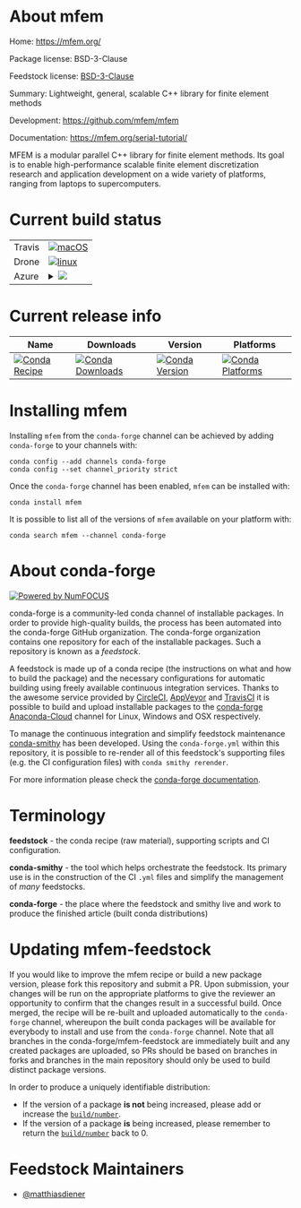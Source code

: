 About mfem
==========

Home: https://mfem.org/

Package license: BSD-3-Clause

Feedstock license: [BSD-3-Clause](https://github.com/conda-forge/mfem-feedstock/blob/master/LICENSE.txt)

Summary: Lightweight, general, scalable C++ library for finite element methods

Development: https://github.com/mfem/mfem

Documentation: https://mfem.org/serial-tutorial/

MFEM is a modular parallel C++ library for finite element methods. Its goal is
to enable high-performance scalable finite element discretization research and
application development on a wide variety of platforms, ranging from laptops to
supercomputers.


Current build status
====================


<table><tr>
    <td>Travis</td>
    <td>
      <a href="https://travis-ci.com/conda-forge/mfem-feedstock">
        <img alt="macOS" src="https://img.shields.io/travis/com/conda-forge/mfem-feedstock/master.svg?label=macOS">
      </a>
    </td>
  </tr><tr>
    <td>Drone</td>
    <td>
      <a href="https://cloud.drone.io/conda-forge/mfem-feedstock">
        <img alt="linux" src="https://img.shields.io/drone/build/conda-forge/mfem-feedstock/master.svg?label=Linux">
      </a>
    </td>
  </tr>
    
  <tr>
    <td>Azure</td>
    <td>
      <details>
        <summary>
          <a href="https://dev.azure.com/conda-forge/feedstock-builds/_build/latest?definitionId=12852&branchName=master">
            <img src="https://dev.azure.com/conda-forge/feedstock-builds/_apis/build/status/mfem-feedstock?branchName=master">
          </a>
        </summary>
        <table>
          <thead><tr><th>Variant</th><th>Status</th></tr></thead>
          <tbody><tr>
              <td>linux_64_mpimpich</td>
              <td>
                <a href="https://dev.azure.com/conda-forge/feedstock-builds/_build/latest?definitionId=12852&branchName=master">
                  <img src="https://dev.azure.com/conda-forge/feedstock-builds/_apis/build/status/mfem-feedstock?branchName=master&jobName=linux&configuration=linux_64_mpimpich" alt="variant">
                </a>
              </td>
            </tr><tr>
              <td>linux_64_mpiopenmpi</td>
              <td>
                <a href="https://dev.azure.com/conda-forge/feedstock-builds/_build/latest?definitionId=12852&branchName=master">
                  <img src="https://dev.azure.com/conda-forge/feedstock-builds/_apis/build/status/mfem-feedstock?branchName=master&jobName=linux&configuration=linux_64_mpiopenmpi" alt="variant">
                </a>
              </td>
            </tr><tr>
              <td>linux_aarch64_mpimpich</td>
              <td>
                <a href="https://dev.azure.com/conda-forge/feedstock-builds/_build/latest?definitionId=12852&branchName=master">
                  <img src="https://dev.azure.com/conda-forge/feedstock-builds/_apis/build/status/mfem-feedstock?branchName=master&jobName=linux&configuration=linux_aarch64_mpimpich" alt="variant">
                </a>
              </td>
            </tr><tr>
              <td>linux_aarch64_mpiopenmpi</td>
              <td>
                <a href="https://dev.azure.com/conda-forge/feedstock-builds/_build/latest?definitionId=12852&branchName=master">
                  <img src="https://dev.azure.com/conda-forge/feedstock-builds/_apis/build/status/mfem-feedstock?branchName=master&jobName=linux&configuration=linux_aarch64_mpiopenmpi" alt="variant">
                </a>
              </td>
            </tr><tr>
              <td>linux_ppc64le_mpimpich</td>
              <td>
                <a href="https://dev.azure.com/conda-forge/feedstock-builds/_build/latest?definitionId=12852&branchName=master">
                  <img src="https://dev.azure.com/conda-forge/feedstock-builds/_apis/build/status/mfem-feedstock?branchName=master&jobName=linux&configuration=linux_ppc64le_mpimpich" alt="variant">
                </a>
              </td>
            </tr><tr>
              <td>linux_ppc64le_mpiopenmpi</td>
              <td>
                <a href="https://dev.azure.com/conda-forge/feedstock-builds/_build/latest?definitionId=12852&branchName=master">
                  <img src="https://dev.azure.com/conda-forge/feedstock-builds/_apis/build/status/mfem-feedstock?branchName=master&jobName=linux&configuration=linux_ppc64le_mpiopenmpi" alt="variant">
                </a>
              </td>
            </tr><tr>
              <td>osx_64_mpimpich</td>
              <td>
                <a href="https://dev.azure.com/conda-forge/feedstock-builds/_build/latest?definitionId=12852&branchName=master">
                  <img src="https://dev.azure.com/conda-forge/feedstock-builds/_apis/build/status/mfem-feedstock?branchName=master&jobName=osx&configuration=osx_64_mpimpich" alt="variant">
                </a>
              </td>
            </tr><tr>
              <td>osx_64_mpiopenmpi</td>
              <td>
                <a href="https://dev.azure.com/conda-forge/feedstock-builds/_build/latest?definitionId=12852&branchName=master">
                  <img src="https://dev.azure.com/conda-forge/feedstock-builds/_apis/build/status/mfem-feedstock?branchName=master&jobName=osx&configuration=osx_64_mpiopenmpi" alt="variant">
                </a>
              </td>
            </tr><tr>
              <td>osx_arm64_mpimpich</td>
              <td>
                <a href="https://dev.azure.com/conda-forge/feedstock-builds/_build/latest?definitionId=12852&branchName=master">
                  <img src="https://dev.azure.com/conda-forge/feedstock-builds/_apis/build/status/mfem-feedstock?branchName=master&jobName=osx&configuration=osx_arm64_mpimpich" alt="variant">
                </a>
              </td>
            </tr><tr>
              <td>osx_arm64_mpiopenmpi</td>
              <td>
                <a href="https://dev.azure.com/conda-forge/feedstock-builds/_build/latest?definitionId=12852&branchName=master">
                  <img src="https://dev.azure.com/conda-forge/feedstock-builds/_apis/build/status/mfem-feedstock?branchName=master&jobName=osx&configuration=osx_arm64_mpiopenmpi" alt="variant">
                </a>
              </td>
            </tr>
          </tbody>
        </table>
      </details>
    </td>
  </tr>
</table>

Current release info
====================

| Name | Downloads | Version | Platforms |
| --- | --- | --- | --- |
| [![Conda Recipe](https://img.shields.io/badge/recipe-mfem-green.svg)](https://anaconda.org/conda-forge/mfem) | [![Conda Downloads](https://img.shields.io/conda/dn/conda-forge/mfem.svg)](https://anaconda.org/conda-forge/mfem) | [![Conda Version](https://img.shields.io/conda/vn/conda-forge/mfem.svg)](https://anaconda.org/conda-forge/mfem) | [![Conda Platforms](https://img.shields.io/conda/pn/conda-forge/mfem.svg)](https://anaconda.org/conda-forge/mfem) |

Installing mfem
===============

Installing `mfem` from the `conda-forge` channel can be achieved by adding `conda-forge` to your channels with:

```
conda config --add channels conda-forge
conda config --set channel_priority strict
```

Once the `conda-forge` channel has been enabled, `mfem` can be installed with:

```
conda install mfem
```

It is possible to list all of the versions of `mfem` available on your platform with:

```
conda search mfem --channel conda-forge
```


About conda-forge
=================

[![Powered by NumFOCUS](https://img.shields.io/badge/powered%20by-NumFOCUS-orange.svg?style=flat&colorA=E1523D&colorB=007D8A)](http://numfocus.org)

conda-forge is a community-led conda channel of installable packages.
In order to provide high-quality builds, the process has been automated into the
conda-forge GitHub organization. The conda-forge organization contains one repository
for each of the installable packages. Such a repository is known as a *feedstock*.

A feedstock is made up of a conda recipe (the instructions on what and how to build
the package) and the necessary configurations for automatic building using freely
available continuous integration services. Thanks to the awesome service provided by
[CircleCI](https://circleci.com/), [AppVeyor](https://www.appveyor.com/)
and [TravisCI](https://travis-ci.com/) it is possible to build and upload installable
packages to the [conda-forge](https://anaconda.org/conda-forge)
[Anaconda-Cloud](https://anaconda.org/) channel for Linux, Windows and OSX respectively.

To manage the continuous integration and simplify feedstock maintenance
[conda-smithy](https://github.com/conda-forge/conda-smithy) has been developed.
Using the ``conda-forge.yml`` within this repository, it is possible to re-render all of
this feedstock's supporting files (e.g. the CI configuration files) with ``conda smithy rerender``.

For more information please check the [conda-forge documentation](https://conda-forge.org/docs/).

Terminology
===========

**feedstock** - the conda recipe (raw material), supporting scripts and CI configuration.

**conda-smithy** - the tool which helps orchestrate the feedstock.
                   Its primary use is in the construction of the CI ``.yml`` files
                   and simplify the management of *many* feedstocks.

**conda-forge** - the place where the feedstock and smithy live and work to
                  produce the finished article (built conda distributions)


Updating mfem-feedstock
=======================

If you would like to improve the mfem recipe or build a new
package version, please fork this repository and submit a PR. Upon submission,
your changes will be run on the appropriate platforms to give the reviewer an
opportunity to confirm that the changes result in a successful build. Once
merged, the recipe will be re-built and uploaded automatically to the
`conda-forge` channel, whereupon the built conda packages will be available for
everybody to install and use from the `conda-forge` channel.
Note that all branches in the conda-forge/mfem-feedstock are
immediately built and any created packages are uploaded, so PRs should be based
on branches in forks and branches in the main repository should only be used to
build distinct package versions.

In order to produce a uniquely identifiable distribution:
 * If the version of a package **is not** being increased, please add or increase
   the [``build/number``](https://docs.conda.io/projects/conda-build/en/latest/resources/define-metadata.html#build-number-and-string).
 * If the version of a package **is** being increased, please remember to return
   the [``build/number``](https://docs.conda.io/projects/conda-build/en/latest/resources/define-metadata.html#build-number-and-string)
   back to 0.

Feedstock Maintainers
=====================

* [@matthiasdiener](https://github.com/matthiasdiener/)

